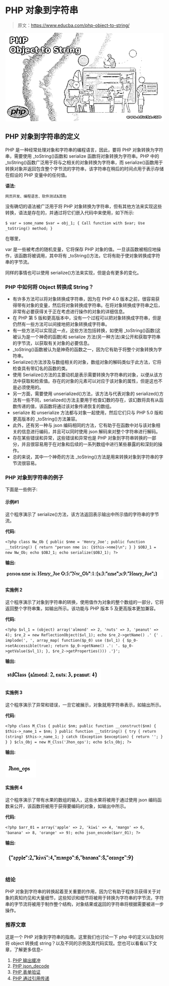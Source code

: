 # PHP 对象到字符串

> 原文：<https://www.educba.com/php-object-to-string/>

![PHP Object to String](img/67a6ca3b2d234b8a27ffccbaf44ddfde.png)



## PHP 对象到字符串的定义

PHP 是一种经常处理对象和字符串的编程语言，因此，要将 PHP 对象转换为字符串，需要使用 _toString()函数和 serialize 函数将对象转换为字符串。PHP 中的 _toString()函数广泛用于将与之相关的对象转换为字符串，而 serialize()函数用于转换对象并返回包含整个字节流的字符串，该字符串在稍后的时间点用于表示存储在假设的 PHP 变量中的任何值。

**语法:**

<small>网页开发、编程语言、软件测试&其他</small>

没有确切的语法被广泛用于将 PHP 对象转换为字符串，但有其他方法来实现这些转换，语法是存在的，并通过将它们嵌入代码中来使用，如下所示:

`$ var = some_name
$var = obj_1;
{
Call function with $var;
Use _toString() method;
}`

在哪里，

var 是一些被考虑的随机变量，它将保存 PHP 对象的值。一旦该函数被相应地操作，该函数将被调用，其中将有 _toString()方法，它将有助于使对象转换成字符串的字节流。

同样的事情也可以使用 serialize()方法来实现，但是会有更多的变化。

### PHP 中如何将 Object 转换成 String？

*   有许多方法可以将对象转换成字符串，因为在 PHP 4.0 版本之前，很容易获得带有对象的变量，然后将对象转换成字符串。在将对象转换成字符串之后，非常有必要获得关于正在考虑进行操作的对象的详细信息。
*   在 PHP 第 5 版和更高版本中，没有一个过程可以把对象转换成字符串，但是仍然有一些方法可以间接地把对象转换成字符串。
*   有一些方法可以实现这一点，这些方法包括转换，如使用 _toString()函数(这被认为是一个神奇的函数)和 serialize 方法(另一种方法)来公开和获取字符串的字节流，以获取有关对象的必要信息。
*   _toString()函数被认为是神奇的函数之一，因为它有助于将整个对象转换为字符串。
*   Serialize()方法涉及与数组相关的对象，数组对象的解码类似于此方法，它将检查具有带幻名的函数的类。
*   使用 Serialize()方法的主要动机是表示需要转换为字符串的对象，以便从该方法中获取和检索值。存在的对象的元素可以对应于该对象的属性，但是这也不是必须使用的。
*   另一方面，需要使用 unserialized()方法，该方法与代表对象的 serialized()方法有一些不同，serialized()方法主要用于检查幻数的存在，该幻数将具有从函数传递的值，该函数将通过该对象传递恢复的数组。
*   serialize 和 unserialize 方法都与对象一起使用，然后它们只与 PHP 5.0 版和更高版本的 _toString()方法兼容。
*   此外，还有另一种与 json 编码相同的方法，它有助于在函数中对与该对象相关的信息进行编码，并且可以同时使用 json 解码来对整个字符串进行解码。
*   存在某些错误和异常，这些错误和异常也是 PHP 对象到字符串转换的一部分，并且很容易用于在对象和后续的一系列数组中进行某些暴露的和深刻的操作。
*   总的来说，其中一个神奇的方法 _toString()方法是用来转换对象到字符串的字节流很容易。

### PHP 对象到字符串的例子

下面是一些例子:

#### 示例#1

这个程序演示了 serialize()方法，该方法返回表示输出中所示值的字符串的字节流。

**代码:**

`<?php
class Nw_Ob {
public $nme = 'Henry_Joe';
public function __toString() {
return "person nme is: {$this->nme}\n";
}
}
$OBJ_1 = new Nw_Ob;
echo $OBJ_1;
echo serialize($OBJ_1);
?>`

**输出:**

![PHP Object to String-1.1](img/5331dd75b1c38bb6a53329b9befdbf59.png)



#### 实施例 2

这个程序演示了对象到字符串的转换，使用值作为对象的整个数组的一部分，它将返回整个字符串集，如输出所示。该功能与 PHP 版本 5 及更高版本更加兼容。

**代码:**

`<?php
$vl_1 = (object) array('almond' => 2, 'nuts' => 3, 'peanut' => 4);
$re_2 = new ReflectionObject($vl_1);
echo $re_2->getName() .' {' . implode(', ', array_map(
function($p_0) use ($vl_1)
{
$p_0->setAccessible(true);
return $p_0->getName() .': '. $p_0->getValue($vl_1);
}, $re_2->getProperties())) .'}';`

**输出:**

![PHP Object to String-1.2](img/2ae018da6d67aa17310e422ab7889543.png)



#### 实施例 3

这个程序演示了异常和错误，一旦它被展示，对象就用字符串表示，如输出所示。

**代码:**

`<?php
class M_Clss
{
public $nm;
public function __construct($nm)
{
$this->_name_1 = $nm;
}
public function __toString()
{
try
{
return (string) $this->_name_1;
}
catch (Exception $exception)
{
return '';
}
}
}
$cls_Obj = new M_Clss('Jhon_ops');
echo $cls_Obj;
?>`

**输出:**

![PHP Object to String-1.3](img/60c128529892860d3bab31b40c3d5beb.png)



#### 实施例 4

这个程序演示了带有水果的数组的输入，这些水果将被用于通过使用 json 编码函数来公开，该函数将被用于获得要编码的对象，如输出中所示。

**代码:**

`<?php
$arr_01 = array('apple' => 2, 'kiwi' => 4, 'mango' => 6, 'banana' => 8, 'orange' => 9);
echo json_encode($arr_01);
?>`

**输出:**

![PHP Object to String-1.4](img/3b2ff9b4cde92ee6183869f0fe3466a4.png)



### 结论

PHP 对象到字符串的转换起着至关重要的作用，因为它有助于程序员获得关于对象的真知灼见和大量细节，这些知识和细节将被用于转换为字符串的字节流，字符串的字节流将被用于制作整个结构，对象结果或返回的字符串将根据需要被进一步操作。

### 推荐文章

这是一个 PHP 对象到字符串的指南。这里我们也讨论一下 php 中的定义以及如何将 object 转换成 string？以及不同的示例及其代码实现。您也可以看看以下文章，了解更多信息–

1.  [PHP 输出缓冲](https://www.educba.com/php-output-buffering/)
2.  [PHP json_decode](https://www.educba.com/php-json_decode/)
3.  [PHP 表单验证](https://www.educba.com/php-form-validation/)
4.  [PHP 通过引用传递](https://www.educba.com/php-pass-by-reference/)






